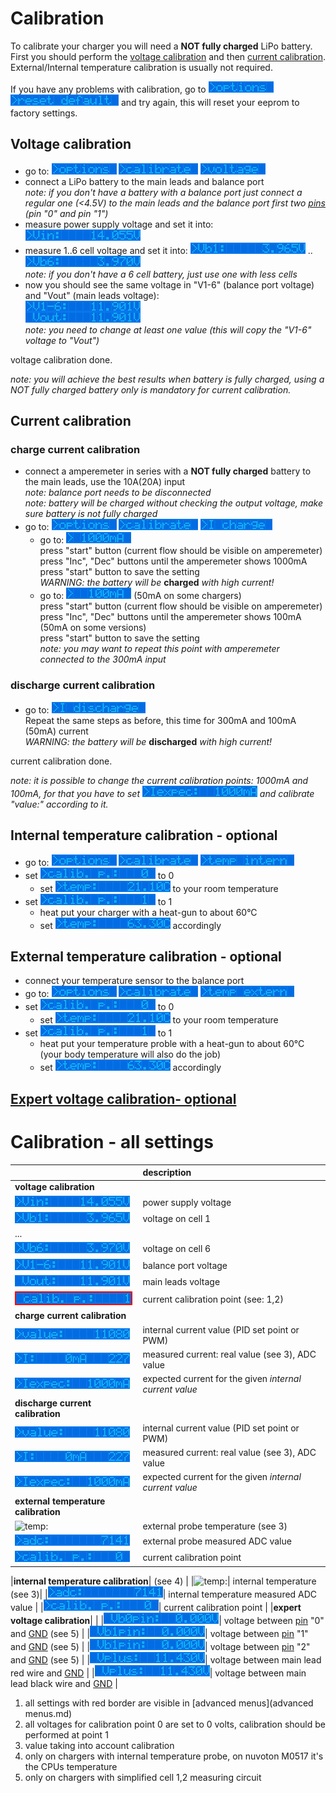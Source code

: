 
# Calibration

To calibrate your charger you will need a **NOT fully charged** LiPo battery.  
First you should perform the [voltage calibration](calibration.md#voltage-calibration) and then [current calibration](calibration.md#current-calibration).  
External/Internal temperature calibration is usually not required.

If you have any problems with calibration, go to ![options](i_options.png) ![reset default](i_reset_default.png) and try again, this will reset your eeprom to factory settings.

## Voltage calibration

- go to: ![options](i_options.png) ![calibrate](i_calibrate.png) ![voltage](i_voltage.png)
- connect a LiPo battery to the main leads and balance port  
   *note: if you don't have a battery with a balance port just connect a regular one (<4.5V)
to the main leads and the balance port first two [pins](../../hardware/connectors/balancePortPins.jpeg) (pin "0" and pin "1")*
- measure power supply voltage and set it into: ![Vin](i_vin.png)
- measure 1..6 cell voltage and set it into: ![Vb1](i_vb1.png) .. ![Vb6](i_vb6.png)  
   *note: if you don't have a 6 cell battery, just use one with less cells*
- now you should see the same voltage in "V1-6" (balance port voltage) and "Vout" (main leads voltage):  
  ![V1-6:, Vout:](i_vb1-6_vout.png)  
  *note: you need to change at least one value (this will copy the "V1-6" voltage to "Vout")*

voltage calibration done.

*note: you will achieve the best results when battery is fully charged, using a NOT fully charged battery only is mandatory for current calibration.*

## Current calibration

### charge current calibration

- connect a amperemeter in series with a **NOT fully charged** battery to the main leads, use the 10A(20A) input  
 *note: balance port needs to be disconnected*  
 *note: battery will be charged without checking the output voltage, make sure battery is not fully charged*
- go to: ![options](i_options.png) ![calibrate](i_calibrate.png) ![I charge](i_Icharge.png)
  - go to: ![1000mA](i_1000mA.png)  
    press "start" button (current flow should be visible on amperemeter)  
    press "Inc", "Dec" buttons until the amperemeter shows 1000mA  
    press "start" button to save the setting  
    *WARNING: the battery will be* **charged** *with high current!*
  - go to: ![100mA](i_100mA.png) (50mA on some chargers)  
    press "start" button (current flow should be visible on amperemeter)  
    press "Inc", "Dec" buttons until the amperemeter shows 100mA (50mA on some versions)  
    press "start" button to save the setting  
    *note: you may want to repeat this point with amperemeter connected to the 300mA input*

### discharge current calibration

- go to: ![I discharge](i_Idischarge.png)  
    Repeat the same steps as before, this time for 300mA and 100mA (50mA) current  
    *WARNING: the battery will be* **discharged** *with high current!*

current calibration done.

*note: it is possible to change the current calibration points: 1000mA and 100mA,
for that you have to set ![I expected](i_Iexpected.png) and calibrate "value:" according to it.*

## Internal temperature calibration - optional

- go to: ![options](i_options.png) ![calibrate](i_calibrate.png) ![temp intern](i_temp_internal.png)
- set ![calibration point 0](i_cp0.png) to 0
  - set ![temp20](i_temp20.png) to your room temperature
- set ![calibration point 1](i_cp1.png) to 1
  - heat put your charger with a heat-gun to about 60°C
  - set ![temp60](i_temp60.png) accordingly

## External temperature calibration - optional

- connect your temperature sensor to the balance port
- go to: ![options](i_options.png) ![calibrate](i_calibrate.png) ![temp extern](i_temp_external.png)
- set ![calibration point 0](i_cp0.png) to 0
  - set ![temp20](i_temp20.png) to your room temperature
- set ![calibration point 1](i_cp1.png) to 1
  - heat put your temperature proble with a heat-gun to about 60°C (your body temperature will also do the job)
  - set ![temp60](i_temp60.png) accordingly

## [Expert voltage calibration- optional](calibration_expert.md)


# Calibration - all settings
|  | description | 
|:------|:--------------|
|**voltage calibration** |
|![Vin](i_vin.png)| power supply voltage |
|![Vb1](i_vb1.png)| voltage on cell 1|
| ... | |
|![Vb6](i_vb6.png)| voltage on cell 6|
|![V1-6](i_v1-6.png)| balance port voltage|
|![Vout](i_vout.png)| main leads voltage|
|![calibration point](i_cp1_red.png)| current calibration point (see: 1,2)|
|**charge current calibration**| |
|![value:](i_value.png)| internal current value (PID set point or PWM)|
|![I:](i_I.png)| measured current: real value (see 3), ADC value |
|![Iexpec:](i_Iexpected.png)| expected current for the given *internal current value* |
|**discharge current calibration**| |
|![value:](i_value.png)| internal current value (PID set point or PWM)|
|![I:](i_I.png)| measured current: real value (see 3), ADC value |
|![Iexpec:](i_Iexpected.png)| expected current for the given *internal current value* |
|**external temperature calibration**| |
|![temp:](i_temp.png)| external probe temperature (see 3)|
|![adc:](i_adc.png)| external probe measured ADC value |
|![calibration point](i_cp0.png)| current calibration point |

|**internal temperature calibration**| (see 4) |
|![temp:](i_temp.png)| internal temperature (see 3)|
|![adc:](i_adc.png)| internal temperature measured ADC value |
|![calibration point](i_cp0.png)| current calibration point |
|**expert voltage calibration**| |
|![Vb0pin](i_vb0pin.png)| voltage between [pin](../../hardware/connectors/balancePortPins.jpeg) "0" and [GND](../../hardware/connectors/isp_imaxB6.jpeg) (see 5) |
|![Vb1pin](i_vb1pin.png)| voltage between [pin](../../hardware/connectors/balancePortPins.jpeg) "1" and [GND](../../hardware/connectors/isp_imaxB6.jpeg) (see 5) |
|![Vb2pin](i_vb1pin.png)| voltage between [pin](../../hardware/connectors/balancePortPins.jpeg) "2" and [GND](../../hardware/connectors/isp_imaxB6.jpeg) (see 5) |
|![Vplus](i_vplus.png)| voltage between main lead red wire and [GND](../../hardware/connectors/isp_imaxB6.jpeg) |
|![Vminus](i_vplus.png)| voltage between main lead black wire and [GND](../../hardware/connectors/isp_imaxB6.jpeg) |

1. all settings with red border are visible in [advanced menus](advanced menus.md)
2. all voltages for calibration point 0 are set to 0 volts, calibration should be performed at point 1
3. value taking into account calibration
4. only on chargers with internal temperature probe, on nuvoton M0517 it's the CPUs temperature
5. only on chargers with simplified cell 1,2 measuring circuit
